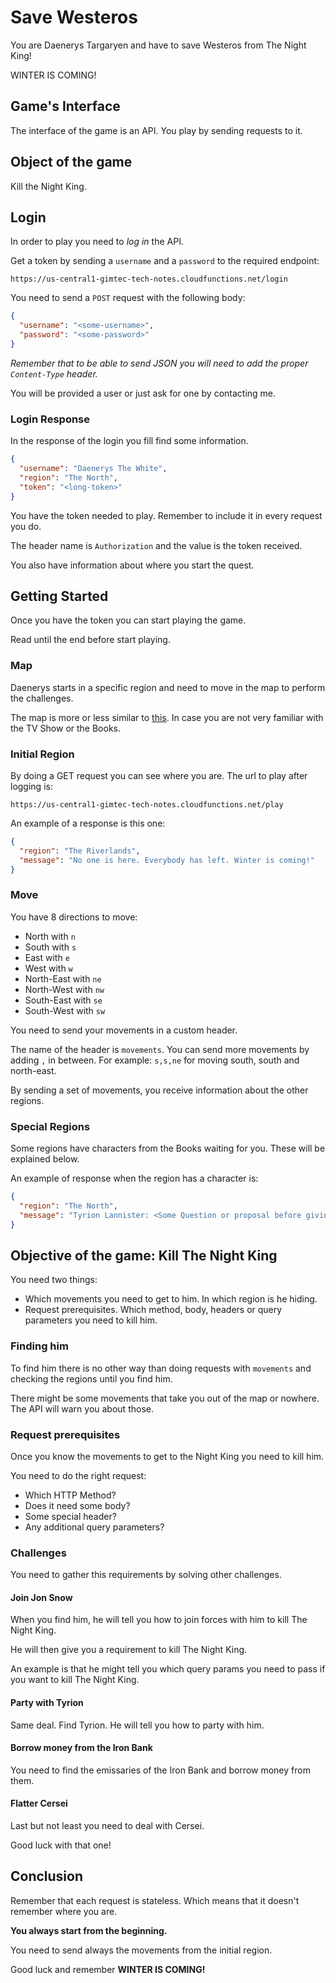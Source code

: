 # Save Westeros

You are Daenerys Targaryen and have to save Westeros from The Night King!

WINTER IS COMING!

## Game's Interface

The interface of the game is an API. You play by sending requests to it.

## Object of the game

Kill the Night King.

## Login

In order to play you need to *log in* the API.

Get a token by sending a `username` and a `password` to the required endpoint:

```shell
https://us-central1-gimtec-tech-notes.cloudfunctions.net/login
```

You need to send a `POST` request with the following body:

```json
{
  "username": "<some-username>",
  "password": "<some-password>"
}
```

*Remember that to be able to send JSON you will need to add the proper `Content-Type` header.*

You will be provided a user or just ask for one by contacting me.

### Login Response

In the response of the login you fill find some information.

```json
{
  "username": "Daenerys The White",
  "region": "The North",
  "token": "<long-token>"
}
```

You have the token needed to play. Remember to include it in every request you do.

The header name is `Authorization` and the value is the token received.

You also have information about where you start the quest.

## Getting Started

Once you have the token you can start playing the game.

Read until the end before start playing.

### Map

Daenerys starts in a specific region and need to move in the map to perform the challenges.

The map is more or less similar to [this](https://awoiaf.westeros.org/index.php/File:Agot_hbo_guide_map.jpg). In case you are not very familiar with the TV Show or the Books.

### Initial Region

By doing a GET request you can see where you are. The url to play after logging is:

```shell
https://us-central1-gimtec-tech-notes.cloudfunctions.net/play
```

An example of a response is this one:

```json
{
  "region": "The Riverlands",
  "message": "No one is here. Everybody has left. Winter is coming!"
}
```

### Move

You have 8 directions to move:

* North with `n`
* South with `s`
* East with `e`
* West with `w`
* North-East with `ne`
* North-West with `nw`
* South-East with `se`
* South-West with `sw`

You need to send your movements in a custom header.

The name of the header is `movements`. You can send more movements by adding `,` in between. For example: `s,s,ne` for moving south, south and north-east. 

By sending a set of movements, you receive information about the other regions.

### Special Regions

Some regions have characters from the Books waiting for you. These will be explained below.

An example of response when the region has a character is:

```json
{
  "region": "The North",
  "message": "Tyrion Lannister: <Some Question or proposal before giving you a hint>"
}
```

## Objective of the game: Kill The Night King

You need two things:

* Which movements you need to get to him. In which region is he hiding.
* Request prerequisites. Which method, body, headers or query parameters you need to kill him.

### Finding him

To find him there is no other way than doing requests with `movements` and checking the regions until you find him.

There might be some movements that take you out of the map or nowhere. The API will warn you about those.

### Request prerequisites

Once you know the movements to get to the Night King you need to kill him.

You need to do the right request:

* Which HTTP Method?
* Does it need some body?
* Some special header?
* Any additional query parameters?

### Challenges

You need to gather this requirements by solving other challenges.

#### Join Jon Snow

When you find him, he will tell you how to join forces with him to kill The Night King.

He will then give you a requirement to kill The Night King.

An example is that he might tell you which query params you need to pass if you want to kill The Night King.

#### Party with Tyrion

Same deal. Find Tyrion. He will tell you how to party with him.

#### Borrow money from the Iron Bank

You need to find the emissaries of the Iron Bank and borrow money from them.

#### Flatter Cersei

Last but not least you need to deal with Cersei.

Good luck with that one!

## Conclusion

Remember that each request is stateless. Which means that it doesn't remember where you are.

**You always start from the beginning.**

You need to send always the movements from the initial region.

Good luck and remember **WINTER IS COMING!**
